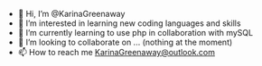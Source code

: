 - 👋 Hi, I’m @KarinaGreenaway
- 👀 I’m interested in learning new coding languages and skills
- 🌱 I’m currently learning to use php in collaboration with mySQL
- 💞️ I’m looking to collaborate on ... (nothing at the moment)
- 📫 How to reach me KarinaGreenaway@outlook.com

<!---
KarinaGreenaway/KarinaGreenaway is a ✨ special ✨ repository because its `README.md` (this file) appears on your GitHub profile.
You can click the Preview link to take a look at your changes.
--->
